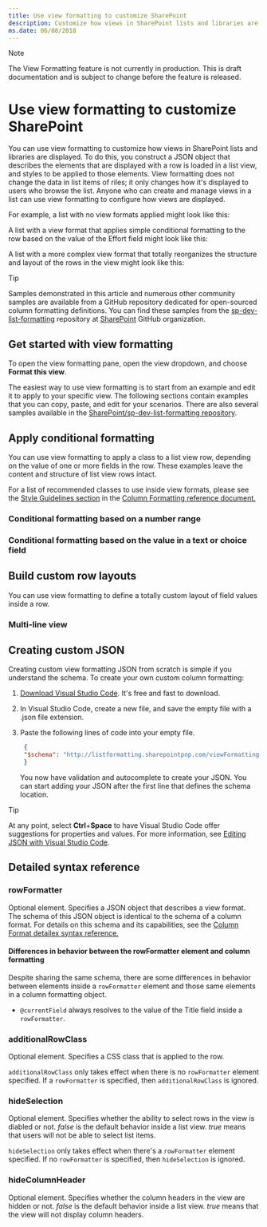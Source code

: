 ```yaml
---
title: Use view formatting to customize SharePoint
description: Customize how views in SharePoint lists and libraries are displayed by constructing a JSON object that describes the elements that are displayed in a list view, and the styles to be applied to those elements.
ms.date: 06/08/2018
---
```


> [!NOTE]
> The View Formatting feature is not currently in production.  This is draft documentation and is subject to change before the feature is released.

# Use view formatting to customize SharePoint

You can use view formatting to customize how views in SharePoint lists and libraries are displayed.  To do this, you construct a JSON object that describes the elements that are displayed with a row is loaded in a list view, and styles to be applied to those elements.  View formatting does not change the data in list items of riles; it only changes how it's displayed to users who browse the list.  Anyone who can create and manage views in a list can use view formatting to configure how views are displayed.

For example, a list with no view formats applied might look like this:

A list with a view format that applies simple conditional formatting to the row based on the value of the Effort field might look like this:

A list with a more complex view format that totally reorganizes the structure and layout of the rows in the view might look like this:

> [!TIP]
> Samples demonstrated in this article and numerous other community samples are available from a GitHub repository dedicated for open-sourced column formatting definitions. You can find these samples from the [sp-dev-list-formatting](https://github.com/SharePoint/sp-dev-list-formatting) repository at [SharePoint](https://github.com/SharePoint) GitHub organization.

## Get started with view formatting

To open the view formatting pane, open the view dropdown, and choose **Format this view**.

The easiest way to use view formatting is to start from an example and edit it to apply to your specific view. The following sections contain examples that you can copy, paste, and edit for your scenarios. There are also several samples available in the [SharePoint/sp-dev-list-formatting repository](https://github.com/SharePoint/sp-dev-list-formatting).

## Apply conditional formatting

You can use view formatting to apply a class to a list view row, depending on the value of one or more fields in the row.  These examples leave the content and structure of list view rows intact.

For a list of recommended classes to use inside view formats, please see the [Style Guidelines section](https://github.com/SharePoint/sp-dev-docs/blob/master/docs/declarative-customization/column-formatting.md#style-guidelines) in the [Column Formatting reference document.](https://github.com/SharePoint/sp-dev-docs/blob/master/docs/declarative-customization/column-formatting.md)

### Conditional formatting based on a number range

### Conditional formatting based on the value in a text or choice field 

## Build custom row layouts

You can use view formatting to define a totally custom layout of field values inside a row.

### Multi-line view

## Creating custom JSON

Creating custom view formatting JSON from scratch is simple if you understand the schema. To create your own custom column formatting:

1. [Download Visual Studio Code](https://code.visualstudio.com/Download). It's free and fast to download. 

2. In Visual Studio Code, create a new file, and save the empty file with a .json file extension.

3. Paste the following lines of code into your empty file.

   ```JSON
    {
    "$schema": "http://listformatting.sharepointpnp.com/viewFormattingSchema.json"
    }
   ```

   You now have validation and autocomplete to create your JSON. You can start adding your JSON after the first line that defines the schema location. 

> [!TIP]
> At any point, select **Ctrl**+**Space** to have Visual Studio Code offer suggestions for properties and values. For more information, see [Editing JSON with Visual Studio Code](https://code.visualstudio.com/Docs/languages/json).

## Detailed syntax reference

### rowFormatter

Optional element.  Specifies a JSON object that describes a view format.  The schema of this JSON object is identical to the schema of a column format.  For details on this schema and its capabilities, see the [Column Format detailex syntax reference.](https://github.com/SharePoint/sp-dev-docs/blob/master/docs/declarative-customization/column-formatting.md#detailed-syntax-reference)

#### Differences in behavior between the rowFormatter element and column formatting

Despite sharing the same schema, there are some differences in behavior between elements inside a `rowFormatter` element and those same elements in a column formatting object.

 * `@currentField` always resolves to the value of the Title field inside a `rowFormatter`.

### additionalRowClass

Optional element.  Specifies a CSS class that is applied to the row.

`additionalRowClass` only takes effect when there is no `rowFormatter` element specified.  If a `rowFormatter` is specified, then `additionalRowClass` is ignored.

### hideSelection

Optional element.  Specifies whether the ability to select rows in the view is diabled or not.  *false* is the default behavior inside a list view.  *true* means that users will not be able to select list items.  

`hideSelection` only takes effect when there's a `rowFormatter` element specified.  If no `rowFormatter` is specified, then `hideSelection` is ignored.

### hideColumnHeader

Optional element.  Specifies whether the column headers in the view are hidden or not.  *false* is the default behavior inside a list view.  *true* means that the view will not display column headers.
